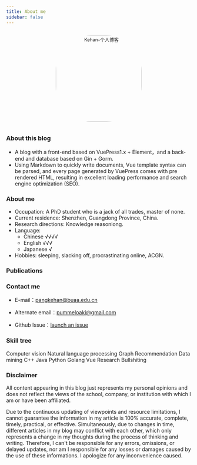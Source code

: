 ```yaml
---
title: About me
sidebar: false
---
```


<p align="center"><img style="border-radius:41%;pointer-events:none;transform: scale(0.9);" :src="$withBase('/icon.jpg')" alt="Kehan-个人博客" width=260></p>

<!-- ### One sentence -->

<!-- - The best time to plant a tree was ten years ago, followed by now. -->

### About this blog

- A blog with a front-end based on VuePress1.x + Element，and a back-end and database based on Gin + Gorm.
- Using Markdown to quickly write documents, Vue template syntax can be parsed, and every page generated by VuePress comes with pre rendered HTML, resulting in excellent loading performance and search engine optimization (SEO).

### About me

- Occupation: A PhD student who is a jack of all trades, master of none.
- Current residence: Shenzhen, Guangdong Province, China.
- Research directions: Knowledge reasoniong.
- Language:
  - Chinese √√√√ 
  - English √√√
  - Japanese √
- Hobbies: sleeping, slacking off, procrastinating online, ACGN.

### Publications

### Contact me

- E-mail：[pangkehan@buaa.edu.cn](mailto:pangkehan@buaa.edu.cn)

- Alternate email：[pummeloaki@gmail.com](mailto:pummeloaki@gmail.com)

- Github Issue：[launch an issue](https://github.com/Khancat1120/Khancat1120.github.io/issues)

### Skill tree

Computer vision
<el-progress :text-inside="true" :stroke-width="26" :percentage="10"></el-progress>
Natural language processing
<el-progress :text-inside="true" :stroke-width="24" :percentage="40" status="success"></el-progress>
Graph
<el-progress :text-inside="true" :stroke-width="22" :percentage="80" status="warning"></el-progress>
Recommendation
<el-progress :text-inside="true" :stroke-width="22" :percentage="20" status="warning"></el-progress>
Data mining
<el-progress :text-inside="true" :stroke-width="26" :percentage="50"></el-progress>
C++
<el-progress :text-inside="true" :stroke-width="20" :percentage="50" status="exception"></el-progress>
Java
<el-progress :text-inside="true" :stroke-width="26" :percentage="10"></el-progress>
Python
<el-progress :text-inside="true" :stroke-width="24" :percentage="80" status="success"></el-progress>
Golang
<el-progress :text-inside="true" :stroke-width="22" :percentage="40" status="warning"></el-progress>
Vue
<el-progress :text-inside="true" :stroke-width="20" :percentage="20" status="exception"></el-progress>
Research 
<el-progress :text-inside="true" :stroke-width="20" :percentage="10" status="warning"></el-progress>
Bullshiting
<el-progress :text-inside="true" :stroke-width="24" :percentage="90" status="success"></el-progress>

<!-- ### 参与社区

<i class='iconfont icon-weixin' zico='微信公众号'></i>  微信公众号：[前端知识密码](https://mp.weixin.qq.com/s/3aDaJckgca24fwwbH_sXnA)

<i class='iconfont icon-jianshu' style='color:#ea6f5a' zico='简书'></i> 简书：[https://www.jianshu.com/u/c41a255ced87](https://www.jianshu.com/u/c41a255ced87)

<i class='iconfont icon-csdn' zico='CSDN'></i>  CSDN：[https://blog.csdn.net/Ma_lunan](https://blog.csdn.net/Ma_lunan) -->
### Disclaimer
All content appearing in this blog just represents my personal opinions and does not reflect the views of the school, company, or institution with which I am or have been affiliated.

Due to the continuous updating of viewpoints and resource limitations, I cannot guarantee the information in my article is 100% accurate, complete, timely, practical, or effective. Simultaneously, due to changes in time, different articles in my blog may conflict with each other, which only represents a change in my thoughts during the process of thinking and writing. Therefore, I can't be responsible for any errors, omissions, or delayed updates, nor am I responsible for any losses or damages caused by the use of these informations. I apologize for any inconvenience caused.


<style lang="stylus" scoped> 
.icon.iconfont {
  font-size:28px;
}
</style>


<ClientOnly>
  <leave/>
</ClientOnly/>
